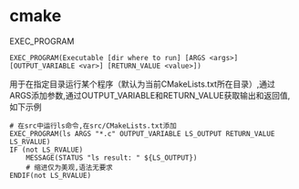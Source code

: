 # cmake


EXEC_PROGRAM  
```
EXEC_PROGRAM(Executable [dir where to run] [ARGS <args>][OUTPUT_VARIABLE <var>] [RETURN_VALUE <value>])  
```
用于在指定目录运行某个程序（默认为当前CMakeLists.txt所在目录）,通过ARGS添加参数,通过OUTPUT_VARIABLE和RETURN_VALUE获取输出和返回值,如下示例
```
# 在src中运行ls命令,在src/CMakeLists.txt添加
EXEC_PROGRAM(ls ARGS "*.c" OUTPUT_VARIABLE LS_OUTPUT RETURN_VALUE LS_RVALUE)
IF (not LS_RVALUE)
    MESSAGE(STATUS "ls result: " ${LS_OUTPUT})   
    # 缩进仅为美观,语法无要求
ENDIF(not LS_RVALUE)
```